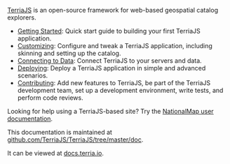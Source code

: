 [TerriaJS](http://terria.io) is an open-source framework for web-based geospatial catalog explorers.

* [Getting Started](getting-started.md): Quick start guide to building your first TerriaJS application.
* [Customizing](customizing/README.md): Configure and tweak a TerriaJS application, including skinning and setting up the catalog.
* [Connecting to Data](connecting-to-data/README.md): Connect TerriaJS to your servers and data.
* [Deploying](deploying/README.md): Deploy a TerriaJS application in simple and advanced scenarios.
* [Contributing](contributing/README.md): Add new features to TerriaJS, be part of the TerriaJS development team, set up a development environment, write tests, and perform code reviews.

Looking for help using a TerriaJS-based site? Try the [NationalMap user documentation](http://nationalmap.gov.au/help/help.html).

This documentation is maintained at [github.com/TerriaJS/TerriaJS/tree/master/doc](https://github.com/TerriaJS/TerriaJS/tree/master/doc).

It can be viewed at [docs.terria.io](https://docs.terria.io).
